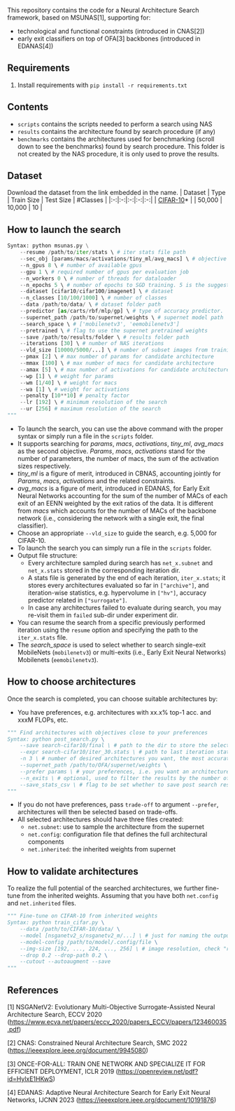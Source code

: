 This repository contains the code for a Neural Architecture Search framework, based on MSUNAS[1], supporting for:
- technological and functional constraints (introduced in CNAS[2])
- early exit classifiers on top of OFA[3] backbones (introduced in EDANAS[4])

## Requirements

1. Install requirements with `pip install -r requirements.txt`

## Contents

- `scripts` contains the scripts needed to perform a search using NAS
- `results` contains the architecture found by search procedure (if any)
- `benchmarks` contains the architectures used for benchmarking (scroll down to see the benchmarks) found by search procedure. This folder is not created by the NAS procedure, it is only used to prove the results.

## Dataset
Download the dataset from the link embedded in the name.
| Dataset | Type | Train Size | Test Size | #Classes |
|:-:|:-:|:-:|:-:|:-:|
| [CIFAR-10](https://www.cs.toronto.edu/~kriz/cifar.html)* |  | 50,000 | 10,000 | 10 |

## How to launch the search
```python
Syntax: python msunas.py \
    --resume /path/to/iter/stats \ # iter stats file path
    --sec_obj [params/macs/activations/tiny_ml/avg_macs] \ # objective (in addition to top-1 acc)
    --n_gpus 8 \ # number of available gpus
    --gpu 1 \ # required number of gpus per evaluation job
    --n_workers 0 \ # number of threads for dataloader
    --n_epochs 5 \ # number of epochs to SGD training. 5 is the suggested value.
    --dataset [cifar10/cifar100/imagenet] \ # dataset 
    --n_classes [10/100/1000] \ # number of classes
    --data /path/to/data/ \ # dataset folder path
    --predictor [as/carts/rbf/mlp/gp] \ # type of accuracy predictor. 'as' stands for Adaptive Switching
    --supernet_path /path/to/supernet/weights \ # supernet model path
    --search_space \ # ['mobilenetv3', 'eemobilenetv3']
    --pretrained \ # flag to use the supernet pretrained weights
    --save /path/to/results/folder \ # results folder path
    --iterations [30] \ # number of NAS iterations
    --vld_size [10000/5000/...] \ # number of subset images from training set to guide search 
    --pmax [2] \ # max number of params for candidate architecture
    --mmax [100] \ # max number of macs for candidate architecture
    --amax [5] \ # max number of activations for candidate architecture
    --wp [1] \ # weight for params
    --wm [1/40] \ # weight for macs
    --wa [1] \ # weight for activations
    --penalty [10**10] # penalty factor
    --lr [192] \ # minimum resolution of the search
    --ur [256] # maximum resolution of the search
"""
```
- To launch the search, you can use the above command with the proper syntax or simply run a file in the `scripts` folder.
- It supports searching for *params*, *macs*, *activations*, *tiny_ml*, *avg_macs* as the second objective. *Params*, *macs*, *activations* stand for the number of parameters, the number of macs, the sum of the activation sizes respectively.
- *tiny_ml* is a figure of merit, introduced in CBNAS, accounting jointly for *Params*, *macs*, *activations* and the related constraints.
- *avg_macs* is a figure of merit, introduced in EDANAS, for Early Exit Neural Networks accounting for the sum of the number of MACs of each exit of an EENN weighted by the exit ratios of the data. It is different from *macs* which accounts for the number of MACs of the backbone network (i.e., considering the network with a single exit, the final classifier).
- Choose an appropriate `--vld_size` to guide the search, e.g. 5,000 for CIFAR-10.
- To launch the search you can simply run a file in the `scripts` folder.
- Output file structure:
  - Every architecture sampled during search has `net_x.subnet` and `net_x.stats` stored in the corresponding iteration dir. 
  - A stats file is generated by the end of each iteration, `iter_x.stats`; it stores every architectures evaluated so far in `["archive"]`, and iteration-wise statistics, e.g. hypervolume in `["hv"]`, accuracy predictor related in `["surrogate"]`.
  - In case any architectures failed to evaluate during search, you may re-visit them in `failed` sub-dir under experiment dir. 
- You can resume the search from a specific previously performed iteration using the `resume` option and specifying the path to the `iter_x.stats` file.
- The *search_space* is used to select whether to search single-exit MobileNets (`mobilenetv3`) or multi-exits (i.e., Early Exit Neural Networks) Mobilenets (`eemobilenetv3`).

## How to choose architectures
Once the search is completed, you can choose suitable architectures by:
- You have preferences, e.g. architectures with xx.x% top-1 acc. and xxxM FLOPs, etc.
```python
""" Find architectures with objectives close to your preferences
Syntax: python post_search.py \
    --save search-cifar10/final \ # path to the dir to store the selected architectures
    --expr search-cifar10/iter_30.stats \ # path to last iteration stats file in experiment dir
    -n 3 \ # number of desired architectures you want, the most accurate archecture will always be selected 
    --supernet_path /path/to/OFA/supernet/weights \
    --prefer params \ # your preferences, i.e. you want an architecture with the lowest sec_obj value (e.g., 'params') or alternatively with the best trade-off ('trade-off')
    --n_exits \ # optional, used to filter the results by the number of exits of the network
    --save_stats_csv \ # flag to be set whether to save post search results 
"""
```
- If you do not have preferences, pass `trade-off` to argument `--prefer`, architectures will then be selected based on trade-offs. 
- All selected architectures should have three files created:
  - `net.subnet`: use to sample the architecture from the supernet
  - `net.config`: configuration file that defines the full architectural components
  - `net.inherited`: the inherited weights from supernet
  
## How to validate architectures
To realize the full potential of the searched architectures, we further fine-tune from the inherited weights. Assuming that you have both `net.config` and `net.inherited` files. 

```python
""" Fine-tune on CIFAR-10 from inherited weights
Syntax: python train_cifar.py \
    --data /path/to/CIFAR-10/data/ \
    --model [nsganetv2_s/nsganetv2_m/...] \ # just for naming the output dir
    --model-config /path/to/model/.config/file \
    --img-size [192, ..., 224, ..., 256] \ # image resolution, check "r" in net.subnet
    --drop 0.2 --drop-path 0.2 \
    --cutout --autoaugment --save
"""
```

## References

[1] NSGANetV2: Evolutionary Multi-Objective Surrogate-Assisted Neural Architecture Search, ECCV 2020 (https://www.ecva.net/papers/eccv_2020/papers_ECCV/papers/123460035.pdf)

[2] CNAS: Constrained Neural Architecture Search, SMC 2022 (https://ieeexplore.ieee.org/document/9945080)

[3] ONCE-FOR-ALL: TRAIN ONE NETWORK AND SPECIALIZE IT FOR EFFICIENT DEPLOYMENT, ICLR 2019 (https://openreview.net/pdf?id=HylxE1HKwS)

[4] EDANAS: Adaptive Neural Architecture Search for Early Exit Neural Networks, IJCNN 2023 (https://ieeexplore.ieee.org/document/10191876)
